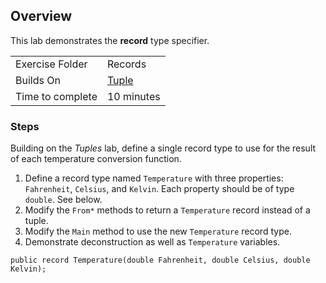 ﻿## Overview
This lab demonstrates the **record** type specifier.

| | |
| --------- | --------------------------- |
| Exercise Folder | Records |
| Builds On | [Tuple](../tuple) |
| Time to complete | 10 minutes

### Steps

Building on the *Tuples* lab, define a single record type to use for the result of each temperature conversion function.

1. Define a record type named ```Temperature``` with three properties: ```Fahrenheit```, ```Celsius```, and ```Kelvin```.  Each property should be of type ```double```.  See below.
1. Modify the ```From*``` methods to return a ```Temperature``` record instead of a tuple.
1. Modify the ```Main``` method to use the new ```Temperature``` record type.
1. Demonstrate deconstruction as well as ```Temperature``` variables.


```public record Temperature(double Fahrenheit, double Celsius, double Kelvin);```

